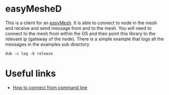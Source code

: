 # easyMesheD

This is a client for an [easyMesh](https://github.com/Coopdis/easyMesh). It is able to connect to node in the mesh and receive and send message from and to the mesh. You will need to connect to the mesh from within the OS and then point this library to the relevant ip (gateway of the node). There is a simple example that logs all the messages in the examples sub directory

```
dub -c log -b release
```

# Useful links

- [How to connect from command line](http://linux.icydog.net/wpa.php)
